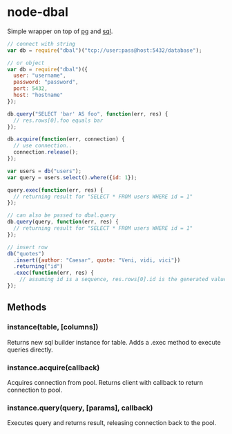 # node-dbal

Simple wrapper on top of [pg](https://github.com/brianc/node-postgres) and [sql](https://github.com/brianc/node-sql).

```javascript
// connect with string
var db = require("dbal")("tcp://user:pass@host:5432/database");

// or object
var db = require("dbal")({
  user: "username",
  password: "password",
  port: 5432,
  host: "hostname"
});

db.query("SELECT 'bar' AS foo", function(err, res) {
  // res.rows[0].foo equals bar
});

db.acquire(function(err, connection) {
  // use connection..
  connection.release();
});

var users = db("users");
var query = users.select().where({id: 1});

query.exec(function(err, res) {
  // returning result for "SELECT * FROM users WHERE id = 1"
});

// can also be passed to dbal.query
db.query(query, function(err, res) {
  // returning result for "SELECT * FROM users WHERE id = 1"
});

// insert row
db("quotes")
  .insert({author: "Caesar", quote: "Veni, vidi, vici"})
  .returning("id")
  .exec(function(err, res) {
    // assuming id is a sequence, res.rows[0].id is the generated value
});

```

## Methods

### instance(table, [columns])
Returns new sql builder instance for table.
Adds a .exec method to execute queries directly.

### instance.acquire(callback)
Acquires connection from pool. Returns client with callback to return connection to pool.

### instance.query(query, [params], callback)
Executes query and returns result, releasing connection back to the pool.
